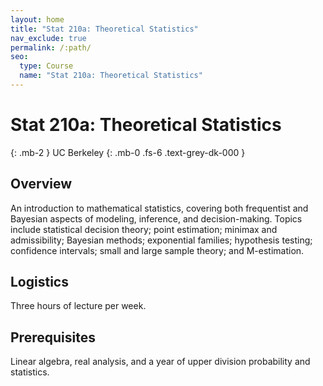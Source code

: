 ```yaml
---
layout: home
title: "Stat 210a: Theoretical Statistics"
nav_exclude: true
permalink: /:path/
seo:
  type: Course
  name: "Stat 210a: Theoretical Statistics"
---
```


# Stat 210a: Theoretical Statistics
{: .mb-2 }
UC Berkeley
{: .mb-0 .fs-6 .text-grey-dk-000 }




## Overview

An introduction to mathematical statistics, covering both frequentist and Bayesian aspects of modeling, inference, and decision-making. Topics include statistical decision theory; point estimation; minimax and admissibility; Bayesian methods; exponential families; hypothesis testing; confidence intervals; small and large sample theory; and M-estimation. 

## Logistics

Three hours of lecture per week. 

## Prerequisites

Linear algebra, real analysis, and a year of upper division probability and statistics. 
